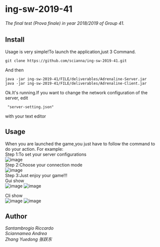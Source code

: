 # ing-sw-2019-41
###### The final test (Prova finale) in year 2018/2019 of Group 41.

## Install
Usage is very simple!To launch the application,just 3 Command.

    git clone https://github.com/scianna/ing-sw-2019-41.git

And then

    java -jar ing-sw-2019-41/FILE/deliverables/Adrenaline-Server.jar
    java -jar ing-sw-2019-41/FILE/deliverables/Adrenaline-Client.jar

Ok.It's running.If you want to change the network configuration of the server,
edit

     "server-setting.json"

with your text editor

## Usage
When you are launched the game,you just have to follow the command to do your action.
For example:   
Step 1:To set your server configurations   
![image](https://github.com/scianna/ing-sw-2019-41/blob/master/readme_pic/serversetting.png)   
Step 2:Choose your connection mode     
![image](https://github.com/scianna/ing-sw-2019-41/blob/master/readme_pic/socketentry.png)     
Step 3:Just enjoy your game!!!    
Gui show  
![image](https://github.com/scianna/ing-sw-2019-41/blob/master/readme_pic/guiselectavatar.png)
![image](https://github.com/scianna/ing-sw-2019-41/blob/master/readme_pic/guigameinterface.png)  
   
Cli show   
![image](https://github.com/scianna/ing-sw-2019-41/blob/master/readme_pic/cligameflow1.png)
![image](https://github.com/scianna/ing-sw-2019-41/blob/master/readme_pic/cligameflow2.png)
   
   




## Author

_Santambrogio Riccardo_  
_Sciannamea Andrea_   
_Zhang Yuedong 张跃东_

